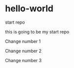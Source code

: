 hello-world
===========

start repo

this is going to be my start repo


Change number 1

Change number 2



Change number 3


